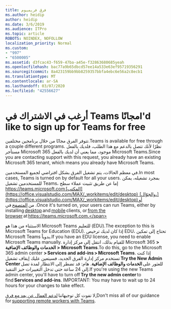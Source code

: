 ```yaml
---
title: فرق فريميوم
ms.author: heidip
author: heidip
ms.date: 3/6/2019
ms.audience: ITPro
ms.topic: article
ROBOTS: NOINDEX, NOFOLLOW
localization_priority: Normal
ms.custom:
- "997"
- "6500005"
ms.assetid: d3fcac43-f659-47ba-a45e-f32863680685yeah
ms.openlocfilehash: bac77a9b65dbcd57ee14a533e63ef95719356291
ms.sourcegitcommit: 8a423159bb9bb8259357bbfa4ebc6e56a2c8ecb1
ms.translationtype: MT
ms.contentlocale: ar-SA
ms.lasthandoff: 03/07/2020
ms.locfileid: "42556627"
---
```

# <a name="id-like-to-sign-up-for-teams-for-free"></a><span data-ttu-id="b17ca-102">أرغب في الاشتراك في Teams مجانًا</span><span class="sxs-lookup"><span data-stu-id="b17ca-102">I'd like to sign up for Teams for free</span></span>

<span data-ttu-id="b17ca-103">تتوفر الفرق مجانًا من خلال برنامجين مختلفين.</span><span class="sxs-lookup"><span data-stu-id="b17ca-103">Teams is available for free through a couple different programs.</span></span> <span data-ttu-id="b17ca-104">نظرًا لأنك تتصل بالدعم مع هذا الطلب، فلديك بالفعل مستأجر Microsoft 365 موجود، مما يعني أن لديك بالفعل Microsoft Teams.</span><span class="sxs-lookup"><span data-stu-id="b17ca-104">Since you are contacting support with this request, you already have an existing Microsoft 365 tenant, which means you already have Microsoft Teams.</span></span>

<span data-ttu-id="b17ca-105">في معظم الحالات، يتم تشغيل الفرق بشكل افتراضي لجميع المستخدمين.</span><span class="sxs-lookup"><span data-stu-id="b17ca-105">In most cases, Teams is turned on by default for all your users.</span></span> <span data-ttu-id="b17ca-106">بمجرد تشغيله، يمكن للمستخدمين تشغيل Teams، إما عن طريق تثبيت عملاء سطح https://teams.microsoft.com [المكتب](https://office.visualstudio.com/MAX/_workitems/edit/desktop)  [والجوّال،](https://office.visualstudio.com/MAX/_workitems/edit/desktop) أو من [المتصفح](https://docs.microsoft.com/en-us/MicrosoftTeams/get-clients#mobile-clients) في .</span><span class="sxs-lookup"><span data-stu-id="b17ca-106">Once it's turned on, your users can run Teams, either by installing [desktop](https://office.visualstudio.com/MAX/_workitems/edit/desktop) and [mobile](https://office.visualstudio.com/MAX/_workitems/edit/desktop) clients, or [from the browser](https://docs.microsoft.com/en-us/MicrosoftTeams/get-clients#mobile-clients) at https://teams.microsoft.com.</span></span>

<span data-ttu-id="b17ca-107">الاستثناء من هذا هو Microsoft Teams للتعليم (EDU).</span><span class="sxs-lookup"><span data-stu-id="b17ca-107">The exception to this is Microsoft Teams for Education (EDU).</span></span> <span data-ttu-id="b17ca-108">إذا كان لديك ترخيص EDU، تحتاج إلى تمكين Microsoft Teams يدوياً.</span><span class="sxs-lookup"><span data-stu-id="b17ca-108">If you have an EDU license, you need to enable Microsoft Teams manually.</span></span> <span data-ttu-id="b17ca-109">للقيام بذلك، انتقل إلى مركز إدارة Microsoft 365 **> الخدمات والوظائف الإضافية > Microsoft Teams**.</span><span class="sxs-lookup"><span data-stu-id="b17ca-109">To do this, go to the Microsoft 365 admin center **> Services and add-ins > Microsoft Teams**.</span></span> <span data-ttu-id="b17ca-110">إذا كنت تستخدم مركز إدارة الفرق الجديد، فسيتعين عليك إيقاف تشغيل **Try the New Admin Center** للعثور على **الخدمات والوظائف الإضافية**. هام: قد تضطر إلى الانتظار لمدة تصل إلى 24 ساعة حتى تدخل التغييرات حيز التنفيذ.</span><span class="sxs-lookup"><span data-stu-id="b17ca-110">If you're using the new Teams admin center, you'll have to turn off **Try the new admin center** to find **Services and add-ins**. IMPORTANT: You may have to wait up to 24 hours for your changes to take effect.</span></span>

<span data-ttu-id="b17ca-111">لا تفوت كل توجيهاتنا [لدعم العمال عن بعد مع فرق.](https://docs.microsoft.com/en-us/MicrosoftTeams/support-remote-work-with-teams)</span><span class="sxs-lookup"><span data-stu-id="b17ca-111">Don't miss all of our guidance for [supporting remote workers with Teams](https://docs.microsoft.com/en-us/MicrosoftTeams/support-remote-work-with-teams).</span></span>

